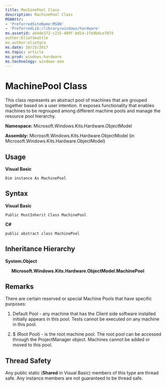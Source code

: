 ```yaml
---
title: MachinePool Class
description: MachinePool Class
MSHAttr:
- 'PreferredSiteName:MSDN'
- 'PreferredLib:/library/windows/hardware'
ms.assetid: ab4de372-c215-409f-bd14-1fa9b4ce7074
author:EliotSeattle
ms.author:eliotgra
ms.date: 10/15/2017
ms.topic: article
ms.prod: windows-hardware
ms.technology: windows-oem
---
```


# MachinePool Class


This class represents an abstract pool of machines that are grouped together based on a user intention. It exposes functionality that enables machines to be regrouped among different machine pools and manage the resource pool hierarchy.

**Namespace:** Microsoft.Windows.Kits.Hardware.ObjectModel

**Assembly:** Microsoft.Windows.Kits.Hardware.ObjectModel (in Microsoft.Windows.Kits.Hardware.ObjectModel)

## <span id="Usage"></span><span id="usage"></span><span id="USAGE"></span>Usage


**Visual Basic**

`Dim instance As MachinePool`

## <span id="Syntax"></span><span id="syntax"></span><span id="SYNTAX"></span>Syntax


**Visual Basic**

`Public MustInherit Class MachinePool`

**C#**

`public abstract class MachinePool`

## <span id="Inheritance_Hierarchy"></span><span id="inheritance_hierarchy"></span><span id="INHERITANCE_HIERARCHY"></span>Inheritance Hierarchy


**System.Object**

     **Microsoft.Windows.Kits.Hardware.ObjectModel.MachinePool**

## <span id="Remarks"></span><span id="remarks"></span><span id="REMARKS"></span>Remarks


There are certain reserved or special Machine Pools that have specific purposes:

1.  Default Pool - any machine that has the Client side software installed initially appears in this pool. Tests cannot be executed on any machine in this pool.

2.  $ (Root Pool) - is the root machine pool. The root pool can be accessed through the ProjectManager object. Machines cannot be added or moved to this pool.

## <span id="Thread_Safety"></span><span id="thread_safety"></span><span id="THREAD_SAFETY"></span>Thread Safety


Any public static (**Shared** in Visual Basic) members of this type are thread safe. Any instance members are not guaranteed to be thread safe.

 

 






